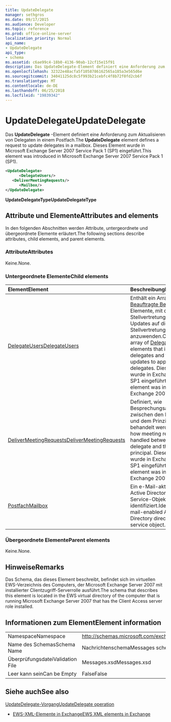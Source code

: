 ```yaml
---
title: UpdateDelegate
manager: sethgros
ms.date: 09/17/2015
ms.audience: Developer
ms.topic: reference
ms.prod: office-online-server
localization_priority: Normal
api_name:
- UpdateDelegate
api_type:
- schema
ms.assetid: c6ae99c4-18b0-4136-90ab-12cf15e15f91
description: Das UpdateDelegate-Element definiert eine Anforderung zum Aktualisieren von Delegaten in einem Postfach. Dieses Element wurde in Microsoft Exchange Server 2007 Service Pack 1 (SP1) eingeführt.
ms.openlocfilehash: 32322e48acfa5f1058786162565a185a3e565d6e
ms.sourcegitcommit: 34041125dc8c5f993b21cebfc4f8b72f0fd2cb6f
ms.translationtype: MT
ms.contentlocale: de-DE
ms.lasthandoff: 06/25/2018
ms.locfileid: "19839342"
---
```

# <a name="updatedelegate"></a><span data-ttu-id="adf6e-104">UpdateDelegate</span><span class="sxs-lookup"><span data-stu-id="adf6e-104">UpdateDelegate</span></span>

<span data-ttu-id="adf6e-105">Das **UpdateDelegate** -Element definiert eine Anforderung zum Aktualisieren von Delegaten in einem Postfach.</span><span class="sxs-lookup"><span data-stu-id="adf6e-105">The **UpdateDelegate** element defines a request to update delegates in a mailbox.</span></span> <span data-ttu-id="adf6e-106">Dieses Element wurde in Microsoft Exchange Server 2007 Service Pack 1 (SP1) eingeführt.</span><span class="sxs-lookup"><span data-stu-id="adf6e-106">This element was introduced in Microsoft Exchange Server 2007 Service Pack 1 (SP1).</span></span> 
  
```xml
<UpdateDelegate>
      <DelegateUsers/>
   <DeliverMeetingRequests/>
      <Mailbox/>
</UpdateDelegate>
```

 <span data-ttu-id="adf6e-107">**UpdateDelegateType**</span><span class="sxs-lookup"><span data-stu-id="adf6e-107">**UpdateDelegateType**</span></span>
## <a name="attributes-and-elements"></a><span data-ttu-id="adf6e-108">Attribute und Elemente</span><span class="sxs-lookup"><span data-stu-id="adf6e-108">Attributes and elements</span></span>

<span data-ttu-id="adf6e-109">In den folgenden Abschnitten werden Attribute, untergeordnete und übergeordnete Elemente erläutert.</span><span class="sxs-lookup"><span data-stu-id="adf6e-109">The following sections describe attributes, child elements, and parent elements.</span></span>
  
### <a name="attributes"></a><span data-ttu-id="adf6e-110">Attribute</span><span class="sxs-lookup"><span data-stu-id="adf6e-110">Attributes</span></span>

<span data-ttu-id="adf6e-111">Keine.</span><span class="sxs-lookup"><span data-stu-id="adf6e-111">None.</span></span>
  
### <a name="child-elements"></a><span data-ttu-id="adf6e-112">Untergeordnete Elemente</span><span class="sxs-lookup"><span data-stu-id="adf6e-112">Child elements</span></span>

|<span data-ttu-id="adf6e-113">**Element**</span><span class="sxs-lookup"><span data-stu-id="adf6e-113">**Element**</span></span>|<span data-ttu-id="adf6e-114">**Beschreibung**</span><span class="sxs-lookup"><span data-stu-id="adf6e-114">**Description**</span></span>|
|:-----|:-----|
|[<span data-ttu-id="adf6e-115">DelegateUsers</span><span class="sxs-lookup"><span data-stu-id="adf6e-115">DelegateUsers</span></span>](delegateusers.md) <br/> |<span data-ttu-id="adf6e-116">Enthält ein Array der [Beauftragte Benutzer](delegateuser.md) Elemente, mit denen die Stellvertretungen und die Updates auf die Stellvertretungen anzuwenden.</span><span class="sxs-lookup"><span data-stu-id="adf6e-116">Contains an array of [DelegateUser](delegateuser.md) elements that identify the delegates and the updates to apply to the delegates.</span></span> <span data-ttu-id="adf6e-117">Dieses Element wurde in Exchange 2007 SP1 eingeführt.</span><span class="sxs-lookup"><span data-stu-id="adf6e-117">This element was introduced in Exchange 2007 SP1.</span></span>  <br/> |
|[<span data-ttu-id="adf6e-118">DeliverMeetingRequests</span><span class="sxs-lookup"><span data-stu-id="adf6e-118">DeliverMeetingRequests</span></span>](delivermeetingrequests.md) <br/> |<span data-ttu-id="adf6e-119">Definiert, wie Besprechungsanfragen zwischen den Delegaten und dem Prinzipalnamen behandelt werden.</span><span class="sxs-lookup"><span data-stu-id="adf6e-119">Defines how meeting requests are handled between the delegate and the principal.</span></span> <span data-ttu-id="adf6e-120">Dieses Element wurde in Exchange 2007 SP1 eingeführt.</span><span class="sxs-lookup"><span data-stu-id="adf6e-120">This element was introduced in Exchange 2007 SP1.</span></span>  <br/> |
|[<span data-ttu-id="adf6e-121">Postfach</span><span class="sxs-lookup"><span data-stu-id="adf6e-121">Mailbox</span></span>](mailbox.md) <br/> |<span data-ttu-id="adf6e-122">Ein e-Mail-aktivierten Active Directory Directory Service-Objekt identifiziert.</span><span class="sxs-lookup"><span data-stu-id="adf6e-122">Identifies a mail-enabled Active Directory directory service object.</span></span>  <br/> |
   
### <a name="parent-elements"></a><span data-ttu-id="adf6e-123">Übergeordnete Elemente</span><span class="sxs-lookup"><span data-stu-id="adf6e-123">Parent elements</span></span>

<span data-ttu-id="adf6e-124">Keine.</span><span class="sxs-lookup"><span data-stu-id="adf6e-124">None.</span></span>
  
## <a name="remarks"></a><span data-ttu-id="adf6e-125">Hinweise</span><span class="sxs-lookup"><span data-stu-id="adf6e-125">Remarks</span></span>

<span data-ttu-id="adf6e-126">Das Schema, das dieses Element beschreibt, befindet sich im virtuellen EWS-Verzeichnis des Computers, der Microsoft Exchange Server 2007 mit installierter Clientzugriff-Serverrolle ausführt.</span><span class="sxs-lookup"><span data-stu-id="adf6e-126">The schema that describes this element is located in the EWS virtual directory of the computer that is running Microsoft Exchange Server 2007 that has the Client Access server role installed.</span></span>
  
## <a name="element-information"></a><span data-ttu-id="adf6e-127">Informationen zum Element</span><span class="sxs-lookup"><span data-stu-id="adf6e-127">Element information</span></span>

|||
|:-----|:-----|
|<span data-ttu-id="adf6e-128">Namespace</span><span class="sxs-lookup"><span data-stu-id="adf6e-128">Namespace</span></span>  <br/> |http://schemas.microsoft.com/exchange/services/2006/messages  <br/> |
|<span data-ttu-id="adf6e-129">Name des Schemas</span><span class="sxs-lookup"><span data-stu-id="adf6e-129">Schema Name</span></span>  <br/> |<span data-ttu-id="adf6e-130">Nachrichtenschema</span><span class="sxs-lookup"><span data-stu-id="adf6e-130">Messages schema</span></span>  <br/> |
|<span data-ttu-id="adf6e-131">Überprüfungsdatei</span><span class="sxs-lookup"><span data-stu-id="adf6e-131">Validation File</span></span>  <br/> |<span data-ttu-id="adf6e-132">Messages.xsd</span><span class="sxs-lookup"><span data-stu-id="adf6e-132">Messages.xsd</span></span>  <br/> |
|<span data-ttu-id="adf6e-133">Leer kann sein</span><span class="sxs-lookup"><span data-stu-id="adf6e-133">Can be Empty</span></span>  <br/> |<span data-ttu-id="adf6e-134">False</span><span class="sxs-lookup"><span data-stu-id="adf6e-134">False</span></span>  <br/> |
   
## <a name="see-also"></a><span data-ttu-id="adf6e-135">Siehe auch</span><span class="sxs-lookup"><span data-stu-id="adf6e-135">See also</span></span>



[<span data-ttu-id="adf6e-136">UpdateDelegate-Vorgang</span><span class="sxs-lookup"><span data-stu-id="adf6e-136">UpdateDelegate operation</span></span>](updatedelegate-operation.md)


- [<span data-ttu-id="adf6e-137">EWS-XML-Elemente in Exchange</span><span class="sxs-lookup"><span data-stu-id="adf6e-137">EWS XML elements in Exchange</span></span>](ews-xml-elements-in-exchange.md)

